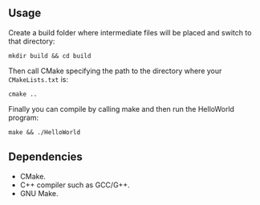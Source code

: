 ## Usage ##

Create a build folder where intermediate files will be placed and switch to
that directory:

```
mkdir build && cd build
```

Then call CMake specifying the path to the directory where your
`CMakeLists.txt` is:

```
cmake ..
```

Finally you can compile by calling make and then run the HelloWorld program:

```
make && ./HelloWorld
```

## Dependencies ##

* CMake.
* C++ compiler such as GCC/G++.
* GNU Make.
